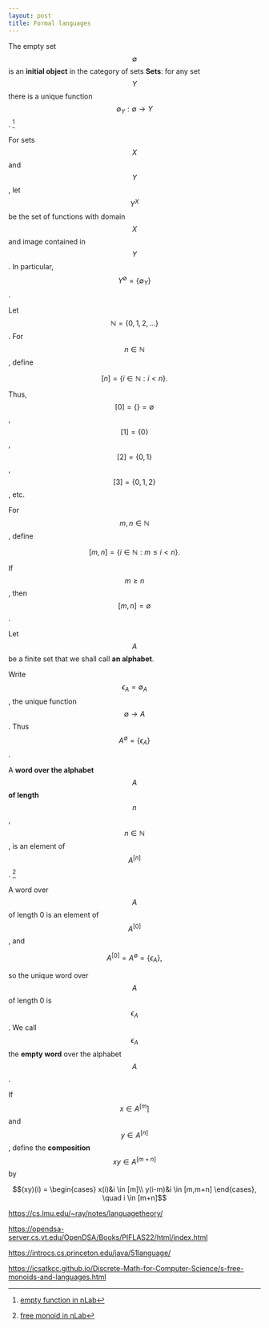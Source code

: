 ```yaml
---
layout: post
title: Formal languages
---
```


The empty set $$\emptyset$$ is an **initial object** in the category of sets **Sets**:
for any set $$Y$$ there is a unique function $$\emptyset_Y:\emptyset \to Y$$. [^1]

[^1]: [empty function in nLab](https://ncatlab.org/nlab/show/empty+function)

For sets $$X$$ and $$Y$$, let $$Y^X$$ be the set of functions with domain $$X$$ and image contained in $$Y$$.
In particular, $$Y^\emptyset = \{\emptyset_Y\}$$.



Let $$\mathbb{N}=\{0,1,2,\ldots\}$$. For $$n \in \mathbb{N}$$, define

$$[n] = \{i \in \mathbb{N} : i < n\}.$$

Thus, $$[0]=\{\}=\emptyset$$, $$[1]=\{0\}$$, $$[2]=\{0,1\}$$, $$[3]=\{0,1,2\}$$, etc.

For $$m,n \in \mathbb{N}$$, define

$$[m,n] = \{i \in \mathbb{N}: m \leq i < n\}.$$

If $$m \geq n$$, then $$[m,n]=\emptyset$$.

Let $$A$$ be a finite set that we shall call **an alphabet**.

Write $$\epsilon_A=\emptyset_A$$, the unique function
$$\emptyset \to A$$. Thus $$A^\emptyset = \{\epsilon_A\}$$.

A **word over the alphabet** $$A$$ **of length** $$n$$, $$n \in \mathbb{N}$$, is an element
of $$A^{[n]}$$. [^2]

[^2]: [free monoid in nLab](https://ncatlab.org/nlab/show/free+monoid)

A word over $$A$$ of length 0 is an element of $$A^{[0]}$$, and

$$A^{[0]} = A^\emptyset = \{\epsilon_A\},$$

so the unique word over $$A$$ of length 0 is $$\epsilon_A$$.
We call $$\epsilon_A$$ the **empty word** over the alphabet $$A$$.

If $$x \in A^{[m}]$$ and $$y \in A^{[n]}$$, define the **composition** $$xy \in A^{[m+n]}$$ by

$$(xy)(i) = \begin{cases}
x(i)&i \in [m]\\
y(i-m)&i \in [m,m+n]
\end{cases},
\quad i \in [m+n]$$






<https://cs.lmu.edu/~ray/notes/languagetheory/>


<https://opendsa-server.cs.vt.edu/OpenDSA/Books/PIFLAS22/html/index.html>


<https://introcs.cs.princeton.edu/java/51language/>


<https://icsatkcc.github.io/Discrete-Math-for-Computer-Science/s-free-monoids-and-languages.html>
